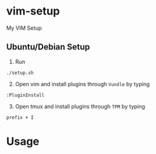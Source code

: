 # vim-setup
My VIM Setup

## Ubuntu/Debian Setup
1. Run
```
./setup.sh
```
2. Open vim and install plugins through `Vundle` by typing
```
:PluginInstall
```
3. Open tmux and install plugins through `TPM` by typing
```
prefix + I
```

# Usage
